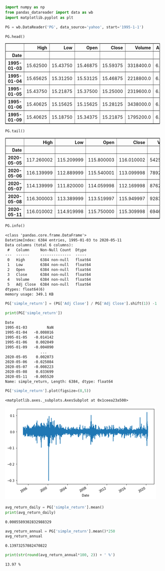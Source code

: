 ```python
import numpy as np
from pandas_datareader import data as wb
import matplotlib.pyplot as plt
```


```python
PG = wb.DataReader('PG', data_source='yahoo', start='1995-1-1')
```


```python
PG.head()
```




<div>
<style scoped>
    .dataframe tbody tr th:only-of-type {
        vertical-align: middle;
    }

    .dataframe tbody tr th {
        vertical-align: top;
    }

    .dataframe thead th {
        text-align: right;
    }
</style>
<table border="1" class="dataframe">
  <thead>
    <tr style="text-align: right;">
      <th></th>
      <th>High</th>
      <th>Low</th>
      <th>Open</th>
      <th>Close</th>
      <th>Volume</th>
      <th>Adj Close</th>
    </tr>
    <tr>
      <th>Date</th>
      <th></th>
      <th></th>
      <th></th>
      <th></th>
      <th></th>
      <th></th>
    </tr>
  </thead>
  <tbody>
    <tr>
      <th>1995-01-03</th>
      <td>15.62500</td>
      <td>15.43750</td>
      <td>15.46875</td>
      <td>15.59375</td>
      <td>3318400.0</td>
      <td>6.320252</td>
    </tr>
    <tr>
      <th>1995-01-04</th>
      <td>15.65625</td>
      <td>15.31250</td>
      <td>15.53125</td>
      <td>15.46875</td>
      <td>2218800.0</td>
      <td>6.269589</td>
    </tr>
    <tr>
      <th>1995-01-05</th>
      <td>15.43750</td>
      <td>15.21875</td>
      <td>15.37500</td>
      <td>15.25000</td>
      <td>2319600.0</td>
      <td>6.180927</td>
    </tr>
    <tr>
      <th>1995-01-06</th>
      <td>15.40625</td>
      <td>15.15625</td>
      <td>15.15625</td>
      <td>15.28125</td>
      <td>3438000.0</td>
      <td>6.193593</td>
    </tr>
    <tr>
      <th>1995-01-09</th>
      <td>15.40625</td>
      <td>15.18750</td>
      <td>15.34375</td>
      <td>15.21875</td>
      <td>1795200.0</td>
      <td>6.168259</td>
    </tr>
  </tbody>
</table>
</div>




```python
PG.tail()
```




<div>
<style scoped>
    .dataframe tbody tr th:only-of-type {
        vertical-align: middle;
    }

    .dataframe tbody tr th {
        vertical-align: top;
    }

    .dataframe thead th {
        text-align: right;
    }
</style>
<table border="1" class="dataframe">
  <thead>
    <tr style="text-align: right;">
      <th></th>
      <th>High</th>
      <th>Low</th>
      <th>Open</th>
      <th>Close</th>
      <th>Volume</th>
      <th>Adj Close</th>
    </tr>
    <tr>
      <th>Date</th>
      <th></th>
      <th></th>
      <th></th>
      <th></th>
      <th></th>
      <th></th>
    </tr>
  </thead>
  <tbody>
    <tr>
      <th>2020-05-05</th>
      <td>117.260002</td>
      <td>115.209999</td>
      <td>115.800003</td>
      <td>116.010002</td>
      <td>5425200.0</td>
      <td>116.010002</td>
    </tr>
    <tr>
      <th>2020-05-06</th>
      <td>116.139999</td>
      <td>112.889999</td>
      <td>115.540001</td>
      <td>113.099998</td>
      <td>7892200.0</td>
      <td>113.099998</td>
    </tr>
    <tr>
      <th>2020-05-07</th>
      <td>114.139999</td>
      <td>111.820000</td>
      <td>114.059998</td>
      <td>112.169998</td>
      <td>8762800.0</td>
      <td>112.169998</td>
    </tr>
    <tr>
      <th>2020-05-08</th>
      <td>116.300003</td>
      <td>113.389999</td>
      <td>113.519997</td>
      <td>115.949997</td>
      <td>9283100.0</td>
      <td>115.949997</td>
    </tr>
    <tr>
      <th>2020-05-11</th>
      <td>116.010002</td>
      <td>114.919998</td>
      <td>115.750000</td>
      <td>115.309998</td>
      <td>6946300.0</td>
      <td>115.309998</td>
    </tr>
  </tbody>
</table>
</div>




```python
PG.info()
```

    <class 'pandas.core.frame.DataFrame'>
    DatetimeIndex: 6384 entries, 1995-01-03 to 2020-05-11
    Data columns (total 6 columns):
     #   Column     Non-Null Count  Dtype  
    ---  ------     --------------  -----  
     0   High       6384 non-null   float64
     1   Low        6384 non-null   float64
     2   Open       6384 non-null   float64
     3   Close      6384 non-null   float64
     4   Volume     6384 non-null   float64
     5   Adj Close  6384 non-null   float64
    dtypes: float64(6)
    memory usage: 349.1 KB
    


```python
PG['simple_return'] = (PG['Adj Close'] / PG['Adj Close'].shift(1)) -1
```


```python
print(PG['simple_return'])
```

    Date
    1995-01-03         NaN
    1995-01-04   -0.008016
    1995-01-05   -0.014142
    1995-01-06    0.002049
    1995-01-09   -0.004090
                    ...   
    2020-05-05    0.002073
    2020-05-06   -0.025084
    2020-05-07   -0.008223
    2020-05-08    0.033699
    2020-05-11   -0.005520
    Name: simple_return, Length: 6384, dtype: float64
    


```python
PG['simple_return'].plot(figsize=(8,5))
```




    <matplotlib.axes._subplots.AxesSubplot at 0x1ceea23a508>




![png](output_7_1.png)



```python
avg_return_daily = PG['simple_return'].mean()
print(avg_return_daily)
```

    0.0005589302832988329
    


```python
avg_return_annual = PG['simple_return'].mean()*250
avg_return_annual
```




    0.13973257082470822




```python
print(str(round(avg_return_annual*100, 2)) + ' %')
```

    13.97 %
    
